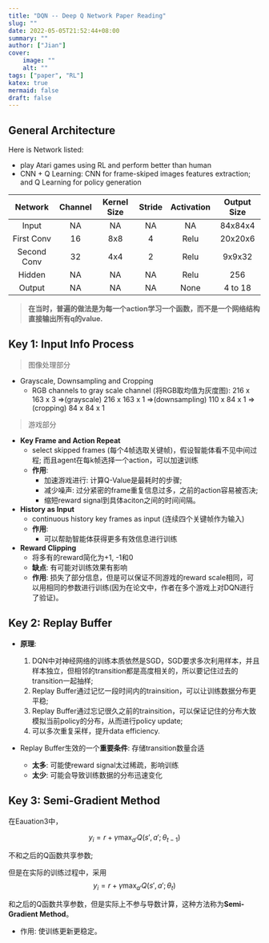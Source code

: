 ```yaml
---
title: "DQN -- Deep Q Network Paper Reading"
slug: ""
date: 2022-05-05T21:52:44+08:00
summary: ""
author: ["Jian"]
cover:
    image: ""
    alt: ""
tags: ["paper", "RL"]
katex: true
mermaid: false
draft: false
---
```


## General Architecture

Here is Network listed:
- play Atari games using RL and perform better than human
- CNN + Q Learning: CNN for frame-skiped images features extraction; and Q Learning for policy generation

| Network | Channel | Kernel Size | Stride | Activation | Output Size|
|  :----: | :----:  |    :----:   |    :----:  |:----:|:----:|
|Input |NA    |NA    |NA    |NA    |84x84x4|
|First Conv|16|8x8|4|Relu|20x20x6|
|Second Conv|32|4x4|2|Relu|9x9x32|
|Hidden|NA|NA|NA|Relu|256|
|Output|NA|NA|NA|None|4 to 18|

> **在当时，普遍的做法是为每一个action学习一个函数，而不是一个网络结构直接输出所有q的value.**

## Key 1: Input Info Process

  > 图像处理部分
  - Grayscale, Downsampling and Cropping
    - RGB channels to gray scale channel (将RGB取均值为灰度图): 
      216 x 163 x 3 =>(grayscale) 216 x 163 x 1 =>(downsampling) 110 x 84 x 1 =>(cropping) 84 x 84 x 1 

  > 游戏部分
  - **Key Frame and Action Repeat**
    - select skipped frames (每个4帧选取关键帧)，假设智能体看不见中间过程; 而且agent在每k帧选择一个action，可以加速训练
    - **作用**:
      + 加速游戏进行: 计算Q-Value是最耗时的步骤;
      + 减少噪声: 过分紧密的frame重复信息过多，之前的action容易被否决;
      + 缩短reward signal到具体aciton之间的时间间隔。
  - **History as Input**
    - continuous history key frames as input (连续四个关键帧作为输入)
    - **作用**:
      + 可以帮助智能体获得更多有效信息进行训练
  - **Reward Clipping**
    - 将多有的reward简化为+1, -1和0
    - **缺点**: 有可能对训练效果有影响
    - **作用**: 损失了部分信息，但是可以保证不同游戏的reward scale相同，可以用相同的参数进行训练(因为在论文中，作者在多个游戏上对DQN进行了验证)。

## Key 2: Replay Buffer

  - **原理**:
    1. DQN中对神经网络的训练本质依然是SGD，SGD要求多次利用样本，并且样本独立，但相邻的transition都是高度相关的，所以要记住过去的transition一起抽样;
    2. Replay Buffer通过记忆一段时间内的trainsition，可以让训练数据分布更平稳;
    3. Replay Buffer通过忘记很久之前的trainsition，可以保证记住的分布大致模拟当前policy的分布，从而进行policy update;
    4. 可以多次重复采样，提升data efficiency.

  - Replay Buffer生效的一个**重要条件**: 存储transition数量合适
    + **太多**: 可能使reward signal太过稀疏，影响训练
    + **太少**: 可能会导致训练数据的分布迅速变化
    
## Key 3: Semi-Gradient Method

  在Eauation3中，  

  $$y_i = r + \gamma \max_{a'}Q(s', a'; \theta_{t-1})$$  

  不和之后的Q函数共享参数;

  但是在实际的训练过程中，采用  
  $$ y_i = r + \gamma \max_{a'}Q(s', a'; \theta_{t})$$  
    
  和之后的Q函数共享参数，但是实际上不参与导数计算，这种方法称为**Semi-Gradient Method**。

  - 作用: 使训练更新更稳定。
